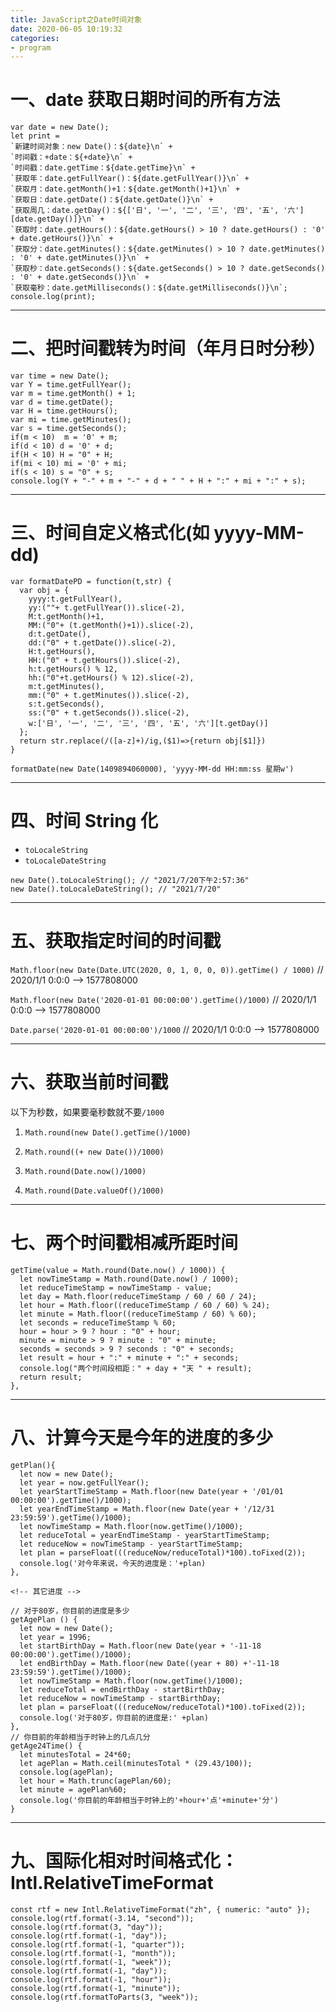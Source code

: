 ```yaml
---
title: JavaScript之Date时间对象
date: 2020-06-05 10:19:32
categories:
- program
---
```


# 一、date 获取日期时间的所有方法

```
var date = new Date();
let print =
`新建时间对象：new Date()：${date}\n` +
`时间戳：+date：${+date}\n` +
`时间戳：date.getTime：${date.getTime}\n` +
`获取年：date.getFullYear()：${date.getFullYear()}\n` +
`获取月：date.getMonth()+1：${date.getMonth()+1}\n` +
`获取日：date.getDate()：${date.getDate()}\n` +
`获取周几：date.getDay()：${['日', '一', '二', '三', '四', '五', '六'][date.getDay()]}\n` +
`获取时：date.getHours()：${date.getHours() > 10 ? date.getHours() : '0' + date.getHours()}\n` +
`获取分：date.getMinutes()：${date.getMinutes() > 10 ? date.getMinutes() : '0' + date.getMinutes()}\n` +
`获取秒：date.getSeconds()：${date.getSeconds() > 10 ? date.getSeconds() : '0' + date.getSeconds()}\n` +
`获取毫秒：date.getMilliseconds()：${date.getMilliseconds()}\n`;
console.log(print);
```

---

# 二、把时间戳转为时间（年月日时分秒）

```
var time = new Date();
var Y = time.getFullYear();
var m = time.getMonth() + 1;
var d = time.getDate();
var H = time.getHours();
var mi = time.getMinutes();
var s = time.getSeconds();
if(m < 10)  m = '0' + m;
if(d < 10) d = '0' + d;
if(H < 10) H = "0" + H;
if(mi < 10) mi = '0' + mi;
if(s < 10) s = "0" + s;
console.log(Y + "-" + m + "-" + d + " " + H + ":" + mi + ":" + s);
```

---

# 三、时间自定义格式化(如 yyyy-MM-dd)

```
var formatDatePD = function(t,str) {
  var obj = {
    yyyy:t.getFullYear(),
    yy:(""+ t.getFullYear()).slice(-2),
    M:t.getMonth()+1,
    MM:("0"+ (t.getMonth()+1)).slice(-2),
    d:t.getDate(),
    dd:("0" + t.getDate()).slice(-2),
    H:t.getHours(),
    HH:("0" + t.getHours()).slice(-2),
    h:t.getHours() % 12,
    hh:("0"+t.getHours() % 12).slice(-2),
    m:t.getMinutes(),
    mm:("0" + t.getMinutes()).slice(-2),
    s:t.getSeconds(),
    ss:("0" + t.getSeconds()).slice(-2),
    w:['日', '一', '二', '三', '四', '五', '六'][t.getDay()]
  };
  return str.replace(/([a-z]+)/ig,($1)=>{return obj[$1]})
}

formatDate(new Date(1409894060000), 'yyyy-MM-dd HH:mm:ss 星期w')
```

---

# 四、时间 String 化

- `toLocaleString`
- `toLocaleDateString`

```
new Date().toLocaleString(); // "2021/7/20下午2:57:36"
new Date().toLocaleDateString(); // "2021/7/20"
```

---

# 五、获取指定时间的时间戳

`Math.floor(new Date(Date.UTC(2020, 0, 1, 0, 0, 0)).getTime() / 1000)` // 2020/1/1 0:0:0 --> 1577808000

`Math.floor(new Date('2020-01-01 00:00:00').getTime()/1000)` // 2020/1/1 0:0:0 --> 1577808000

`Date.parse('2020-01-01 00:00:00')/1000` // 2020/1/1 0:0:0 --> 1577808000

---

# 六、获取当前时间戳

以下为秒数，如果要毫秒数就不要`/1000`

1. `Math.round(new Date().getTime()/1000)`

2. `Math.round((+ new Date())/1000)`

3. `Math.round(Date.now()/1000)`

4. `Math.round(Date.valueOf()/1000)`

---

# 七、两个时间戳相减所距时间

```
getTime(value = Math.round(Date.now() / 1000)) {
  let nowTimeStamp = Math.round(Date.now() / 1000);
  let reduceTimeStamp = nowTimeStamp - value;
  let day = Math.floor(reduceTimeStamp / 60 / 60 / 24);
  let hour = Math.floor((reduceTimeStamp / 60 / 60) % 24);
  let minute = Math.floor((reduceTimeStamp / 60) % 60);
  let seconds = reduceTimeStamp % 60;
  hour = hour > 9 ? hour : "0" + hour;
  minute = minute > 9 ? minute : "0" + minute;
  seconds = seconds > 9 ? seconds : "0" + seconds;
  let result = hour + ":" + minute + ":" + seconds;
  console.log("两个时间段相距：" + day + "天 " + result);
  return result;
},
```

---

# 八、计算今天是今年的进度的多少

```
getPlan(){
  let now = new Date();
  let year = now.getFullYear();
  let yearStartTimeStamp = Math.floor(new Date(year + '/01/01 00:00:00').getTime()/1000);
  let yearEndTimeStamp = Math.floor(new Date(year + '/12/31 23:59:59').getTime()/1000);
  let nowTimeStamp = Math.floor(now.getTime()/1000);
  let reduceTotal = yearEndTimeStamp - yearStartTimeStamp;
  let reduceNow = nowTimeStamp - yearStartTimeStamp;
  let plan = parseFloat(((reduceNow/reduceTotal)*100).toFixed(2));
  console.log('对今年来说，今天的进度是：'+plan)
},

<!-- 其它进度 -->

// 对于80岁，你目前的进度是多少
getAgePlan () {
  let now = new Date();
  let year = 1996;
  let startBirthDay = Math.floor(new Date(year + '-11-18 00:00:00').getTime()/1000);
  let endBirthDay = Math.floor(new Date((year + 80) +'-11-18 23:59:59').getTime()/1000);
  let nowTimeStamp = Math.floor(now.getTime()/1000);
  let reduceTotal = endBirthDay - startBirthDay;
  let reduceNow = nowTimeStamp - startBirthDay;
  let plan = parseFloat(((reduceNow/reduceTotal)*100).toFixed(2));
  console.log('对于80岁，你目前的进度是:' +plan)
},
// 你目前的年龄相当于时钟上的几点几分
getAge24Time() {
  let minutesTotal = 24*60;
  let agePlan = Math.ceil(minutesTotal * (29.43/100));
  console.log(agePlan);
  let hour = Math.trunc(agePlan/60);
  let minute = agePlan%60;
  console.log('你目前的年龄相当于时钟上的'+hour+'点'+minute+'分')
}
```

---

# 九、国际化相对时间格式化：Intl.RelativeTimeFormat

```
const rtf = new Intl.RelativeTimeFormat("zh", { numeric: "auto" });
console.log(rtf.format(-3.14, "second"));
console.log(rtf.format(3, "day"));
console.log(rtf.format(-1, "day"));
console.log(rtf.format(-1, "quarter"));
console.log(rtf.format(-1, "month"));
console.log(rtf.format(-1, "week"));
console.log(rtf.format(-1, "day"));
console.log(rtf.format(-1, "hour"));
console.log(rtf.format(-1, "minute"));
console.log(rtf.formatToParts(3, "week"));
```
